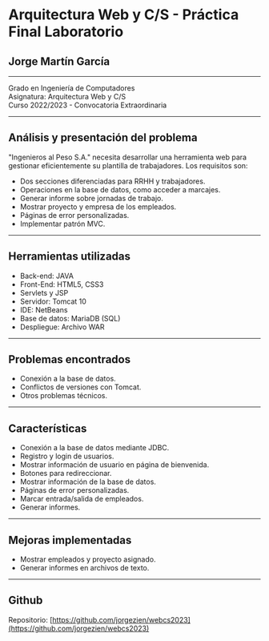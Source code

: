 # Arquitectura Web y C/S - Práctica Final Laboratorio

## Jorge Martín García

---

Grado en Ingeniería de Computadores  
Asignatura: Arquitectura Web y C/S  
Curso 2022/2023 - Convocatoria Extraordinaria

---

## Análisis y presentación del problema

"Ingenieros al Peso S.A." necesita desarrollar una herramienta web para gestionar eficientemente su plantilla de trabajadores. Los requisitos son:
- Dos secciones diferenciadas para RRHH y trabajadores.
- Operaciones en la base de datos, como acceder a marcajes.
- Generar informe sobre jornadas de trabajo.
- Mostrar proyecto y empresa de los empleados.
- Páginas de error personalizadas.
- Implementar patrón MVC.

---

## Herramientas utilizadas

- Back-end: JAVA
- Front-End: HTML5, CSS3
- Servlets y JSP
- Servidor: Tomcat 10
- IDE: NetBeans
- Base de datos: MariaDB (SQL)
- Despliegue: Archivo WAR

---

## Problemas encontrados

- Conexión a la base de datos.
- Conflictos de versiones con Tomcat.
- Otros problemas técnicos.

---

## Características

- Conexión a la base de datos mediante JDBC.
- Registro y login de usuarios.
- Mostrar información de usuario en página de bienvenida.
- Botones para redireccionar.
- Mostrar información de la base de datos.
- Páginas de error personalizadas.
- Marcar entrada/salida de empleados.
- Generar informes.

---

## Mejoras implementadas

- Mostrar empleados y proyecto asignado.
- Generar informes en archivos de texto.

---

## Github

Repositorio: [https://github.com/jorgezien/webcs2023](https://github.com/jorgezien/webcs2023)
